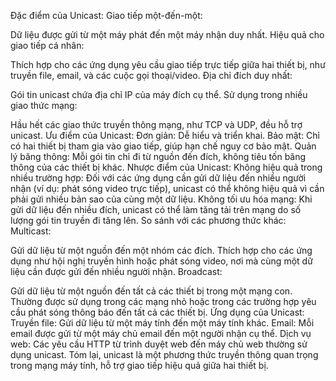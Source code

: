 

Đặc điểm của Unicast:
Giao tiếp một-đến-một:

Dữ liệu được gửi từ một máy phát đến một máy nhận duy nhất.
Hiệu quả cho giao tiếp cá nhân:

Thích hợp cho các ứng dụng yêu cầu giao tiếp trực tiếp giữa hai thiết bị, như truyền file, email, và các cuộc gọi thoại/video.
Địa chỉ đích duy nhất:

Gói tin unicast chứa địa chỉ IP của máy đích cụ thể.
Sử dụng trong nhiều giao thức mạng:

Hầu hết các giao thức truyền thông mạng, như TCP và UDP, đều hỗ trợ unicast.
Ưu điểm của Unicast:
Đơn giản: Dễ hiểu và triển khai.
Bảo mật: Chỉ có hai thiết bị tham gia vào giao tiếp, giúp hạn chế nguy cơ bảo mật.
Quản lý băng thông: Mỗi gói tin chỉ đi từ nguồn đến đích, không tiêu tốn băng thông của các thiết bị khác.
Nhược điểm của Unicast:
Không hiệu quả trong nhiều trường hợp: Đối với các ứng dụng cần gửi dữ liệu đến nhiều người nhận (ví dụ: phát sóng video trực tiếp), unicast có thể không hiệu quả vì cần phải gửi nhiều bản sao của cùng một dữ liệu.
Không tối ưu hóa mạng: Khi gửi dữ liệu đến nhiều đích, unicast có thể làm tăng tải trên mạng do số lượng gói tin truyền đi tăng lên.
So sánh với các phương thức khác:
Multicast:

Gửi dữ liệu từ một nguồn đến một nhóm các đích. Thích hợp cho các ứng dụng như hội nghị truyền hình hoặc phát sóng video, nơi mà cùng một dữ liệu cần được gửi đến nhiều người nhận.
Broadcast:

Gửi dữ liệu từ một nguồn đến tất cả các thiết bị trong một mạng con. Thường được sử dụng trong các mạng nhỏ hoặc trong các trường hợp yêu cầu phát sóng thông báo đến tất cả các thiết bị.
Ứng dụng của Unicast:
Truyền file: Gửi dữ liệu từ một máy tính đến một máy tính khác.
Email: Mỗi email được gửi từ một máy chủ email đến một người nhận cụ thể.
Dịch vụ web: Các yêu cầu HTTP từ trình duyệt web đến máy chủ web thường sử dụng unicast.
Tóm lại, unicast là một phương thức truyền thông quan trọng trong mạng máy tính, hỗ trợ giao tiếp hiệu quả giữa hai thiết bị.